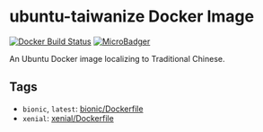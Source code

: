 # ubuntu-taiwanize Docker Image

[![Docker Build Status](https://img.shields.io/docker/build/jmlntw/ubuntu-taiwanize.svg)](https://hub.docker.com/r/jmlntw/ubuntu-taiwanize/)
[![MicroBadger](https://images.microbadger.com/badges/image/jmlntw/ubuntu-taiwanize.svg)](https://microbadger.com/images/jmlntw/ubuntu-taiwanize)

An Ubuntu Docker image localizing to Traditional Chinese.

## Tags

* `bionic`, `latest`: [bionic/Dockerfile](bionic/Dockerfile)
* `xenial`: [xenial/Dockerfile](xenial/Dockerfile)
